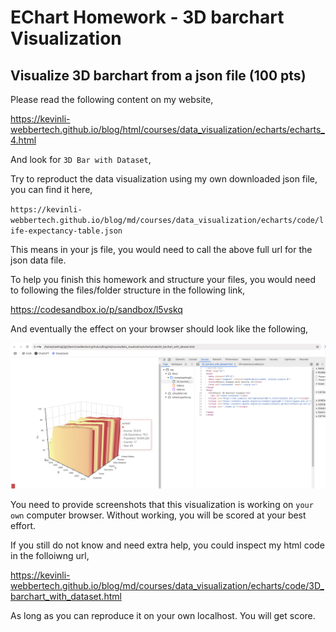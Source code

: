 # EChart Homework - 3D barchart Visualization

## Visualize 3D barchart from a json file (100 pts)

Please read the following content on my website,

https://kevinli-webbertech.github.io/blog/html/courses/data_visualization/echarts/echarts_4.html

And look for `3D Bar with Dataset`,

Try to reproduct the data visualization using my own downloaded json file,
you can find it here,

`https://kevinli-webbertech.github.io/blog/md/courses/data_visualization/echarts/code/life-expectancy-table.json`

This means in your js file, you would need to call the above full url for the json data file.

To help you finish this homework and structure your files, you would need to following the files/folder structure in the following link, 

https://codesandbox.io/p/sandbox/l5vskq

And eventually the effect on your browser should look like the following,

![3D_Bar_Chart.png](3D_Bar_Chart.png)

You need to provide screenshots that this visualization is working on `your own` computer browser.
Without working, you will be scored at your best effort.

If you still do not know and need extra help, you could inspect my html code in the folloiwng url,

https://kevinli-webbertech.github.io/blog/md/courses/data_visualization/echarts/code/3D_barchart_with_dataset.html

As long as you can reproduce it on your own localhost. You will get score.

